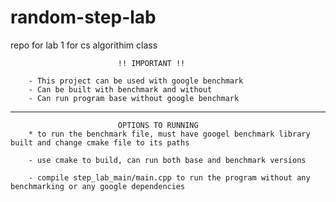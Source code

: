 # random-step-lab
repo for lab 1 for cs algorithim class

                            !! IMPORTANT !!

        - This project can be used with google benchmark 
        - Can be built with benchmark and without
        - Can run program base without google benchmark


___

                            OPTIONS TO RUNNING
        * to run the benchmark file, must have googel benchmark library built and change cmake file to its paths

        - use cmake to build, can run both base and benchmark versions
        
        - compile step_lab_main/main.cpp to run the program without any benchmarking or any google dependencies




